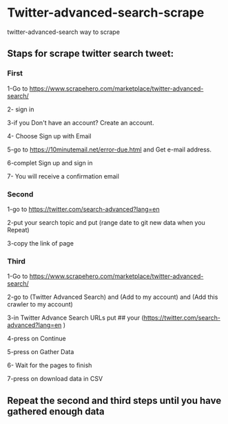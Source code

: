 # Twitter-advanced-search-scrape
twitter-advanced-search way to scrape 

## Staps for scrape twitter search tweet:

### First
  
  1-Go to https://www.scrapehero.com/marketplace/twitter-advanced-search/
  
  2- sign in
  
  3-if you Don't have an account? Create an account.
  
  4- Choose  Sign up with Email
  
  5-go to https://10minutemail.net/error-due.html and Get e-mail address.
  
  6-complet Sign up and sign in
  
  7- You will receive a confirmation email

### Second 

1-go to https://twitter.com/search-advanced?lang=en 

2-put your search topic and put (range date to git new data when you Repeat) 

3-copy the link of page 

### Third

1-Go to https://www.scrapehero.com/marketplace/twitter-advanced-search/

2-go to (Twitter Advanced Search) and (Add to my account) and (Add this crawler to my account)

3-in Twitter Advance Search URLs put ## your (https://twitter.com/search-advanced?lang=en )

4-press on Continue

5-press on  Gather Data

6- Wait for the pages to finish

7-press on download data in CSV


## Repeat the second and third steps until you have gathered enough data
